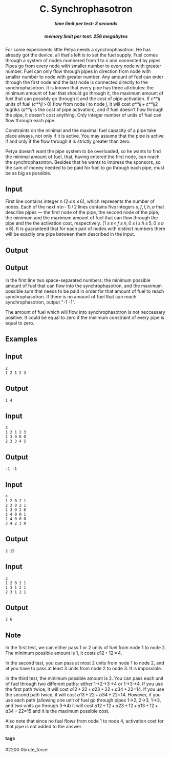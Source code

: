 <h1 style='text-align: center;'> C. Synchrophasotron</h1>

<h5 style='text-align: center;'>time limit per test: 3 seconds</h5>
<h5 style='text-align: center;'>memory limit per test: 256 megabytes</h5>

For some experiments little Petya needs a synchrophasotron. He has already got the device, all that's left is to set the fuel supply. Fuel comes through a system of nodes numbered from 1 to *n* and connected by pipes. Pipes go from every node with smaller number to every node with greater number. Fuel can only flow through pipes in direction from node with smaller number to node with greater number. Any amount of fuel can enter through the first node and the last node is connected directly to the synchrophasotron. It is known that every pipe has three attributes: the minimum amount of fuel that should go through it, the maximum amount of fuel that can possibly go through it and the cost of pipe activation. If *c**ij* units of fuel (*c**ij* > 0) flow from node *i* to node *j*, it will cost *a**ij* + *c**ij*2 tugriks (*a**ij* is the cost of pipe activation), and if fuel doesn't flow through the pipe, it doesn't cost anything. Only integer number of units of fuel can flow through each pipe.

Constraints on the minimal and the maximal fuel capacity of a pipe take place always, not only if it is active. You may assume that the pipe is active if and only if the flow through it is strictly greater than zero.

Petya doesn't want the pipe system to be overloaded, so he wants to find the minimal amount of fuel, that, having entered the first node, can reach the synchrophasotron. Besides that he wants to impress the sponsors, so the sum of money needed to be paid for fuel to go through each pipe, must be as big as possible.

## Input

First line contains integer *n* (2 ≤ *n* ≤ 6), which represents the number of nodes. Each of the next *n*(*n* - 1) / 2 lines contains five integers *s*, *f*, *l*, *h*, *a* that describe pipes — the first node of the pipe, the second node of the pipe, the minimum and the maximum amount of fuel that can flow through the pipe and the the activation cost, respectively. (1 ≤ *s* < *f* ≤ *n*, 0 ≤ *l* ≤ *h* ≤ 5, 0 ≤ *a* ≤ 6). It is guaranteed that for each pair of nodes with distinct numbers there will be exactly one pipe between them described in the input.

## Output

## Output

 in the first line two space-separated numbers: the minimum possible amount of fuel that can flow into the synchrophasotron, and the maximum possible sum that needs to be paid in order for that amount of fuel to reach synchrophasotron. If there is no amount of fuel that can reach synchrophasotron, output "-1 -1".

The amount of fuel which will flow into synchrophasotron is not neccessary positive. It could be equal to zero if the minimum constraint of every pipe is equal to zero.

## Examples

## Input


```
2  
1 2 1 2 3  

```
## Output


```
1 4  

```
## Input


```
3  
1 2 1 2 3  
1 3 0 0 0  
2 3 3 4 5  

```
## Output


```
-1 -1  

```
## Input


```
4  
1 2 0 2 1  
2 3 0 2 1  
1 3 0 2 6  
1 4 0 0 1  
2 4 0 0 0  
3 4 2 3 0  

```
## Output


```
2 15  

```
## Input


```
3  
1 2 0 2 1  
1 3 1 2 1  
2 3 1 2 1  

```
## Output


```
2 6  

```
## Note

In the first test, we can either pass 1 or 2 units of fuel from node 1 to node 2. The minimum possible amount is 1, it costs *a*12 + 12 = 4.

In the second test, you can pass at most 2 units from node 1 to node 2, and at you have to pass at least 3 units from node 2 to node 3. It is impossible.

In the third test, the minimum possible amount is 2. You can pass each unit of fuel through two different paths: either 1->2->3->4 or 1->3->4. If you use the first path twice, it will cost *a*12 + 22 + *a*23 + 22 + *a*34 + 22=14. If you use the second path twice, it will cost *a*13 + 22 + *a*34 + 22=14. However, if you use each path (allowing one unit of fuel go through pipes 1->2, 2->3, 1->3, and two units go through 3->4) it will cost *a*12 + 12 + *a*23 + 12 + *a*13 + 12 + *a*34 + 22=15 and it is the maximum possible cost.

Also note that since no fuel flows from node 1 to node 4, activation cost for that pipe is not added to the answer.



#### tags 

#2200 #brute_force 
